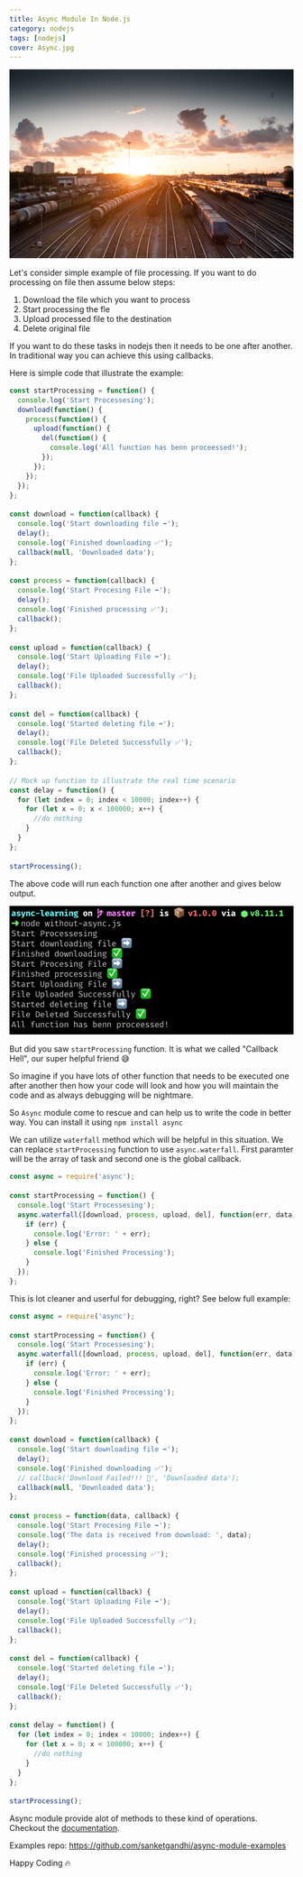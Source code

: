 ```yaml
---
title: Async Module In Node.js
category: nodejs
tags: [nodejs]
cover: Async.jpg
---
```


![Async](Async.jpg)

Let's consider simple example of file processing. If you want to do processing
on file then assume below steps:

1.  Download the file which you want to process
2.  Start processing the fle
3.  Upload processed file to the destination
4.  Delete original file

If you want to do these tasks in nodejs then it needs to be one after another. In traditional way you can achieve this using callbacks.

Here is simple code that illustrate the example:

```javascript
const startProcessing = function() {
  console.log('Start Processesing');
  download(function() {
    process(function() {
      upload(function() {
        del(function() {
          console.log('All function has benn proceessed!');
        });
      });
    });
  });
};

const download = function(callback) {
  console.log('Start downloading file ➡️');
  delay();
  console.log('Finished downloading ✅');
  callback(null, 'Downloaded data');
};

const process = function(callback) {
  console.log('Start Procesing File ➡️');
  delay();
  console.log('Finished processing ✅');
  callback();
};

const upload = function(callback) {
  console.log('Start Uploading File ➡️');
  delay();
  console.log('File Uploaded Successfully ✅');
  callback();
};

const del = function(callback) {
  console.log('Started deleting file ➡️');
  delay();
  console.log('File Deleted Successfully ✅');
  callback();
};

// Mock up function to illustrate the real time scenario
const delay = function() {
  for (let index = 0; index < 10000; index++) {
    for (let x = 0; x < 100000; x++) {
      //do nothing
    }
  }
};

startProcessing();
```

The above code will run each function one after another and gives below output.

![Output](Output-1.png)

But did you saw `startProcessing` function. It is what we called "Callback Hell", our super helpful friend 😅

So imagine if you have lots of other function that needs to be executed one after another then how your code will look and how you will maintain the code and as always debugging will be nightmare.

So `Async` module come to rescue and can help us to write the code in better way. You can install it using `npm install async`

We can utilize `waterfall` method which will be helpful in this situation. We can replace `startProcessing` function to use `async.waterfall`. First paramter will be the array of task and second one is the global callback.

```javascript
const async = require('async');

const startProcessing = function() {
  console.log('Start Processesing');
  async.waterfall([download, process, upload, del], function(err, data) {
    if (err) {
      console.log('Error: ' + err);
    } else {
      console.log('Finished Processing');
    }
  });
};
```

This is lot cleaner and userful for debugging, right? See below full example:

```javascript
const async = require('async');

const startProcessing = function() {
  console.log('Start Processesing');
  async.waterfall([download, process, upload, del], function(err, data) {
    if (err) {
      console.log('Error: ' + err);
    } else {
      console.log('Finished Processing');
    }
  });
};

const download = function(callback) {
  console.log('Start downloading file ➡️');
  delay();
  console.log('Finished downloading ✅');
  // callback('Download Failed!!! 🐛', 'Downloaded data');
  callback(null, 'Downloaded data');
};

const process = function(data, callback) {
  console.log('Start Procesing File ➡️');
  console.log('The data is received from download: ', data);
  delay();
  console.log('Finished processing ✅');
  callback();
};

const upload = function(callback) {
  console.log('Start Uploading File ➡️');
  delay();
  console.log('File Uploaded Successfully ✅');
  callback();
};

const del = function(callback) {
  console.log('Started deleting file ➡️');
  delay();
  console.log('File Deleted Successfully ✅');
  callback();
};

const delay = function() {
  for (let index = 0; index < 10000; index++) {
    for (let x = 0; x < 100000; x++) {
      //do nothing
    }
  }
};

startProcessing();
```

Async module provide alot of methods to these kind of operations. Checkout the [documentation](http://caolan.github.io/async/).

Examples repo: https://github.com/sanketgandhi/async-module-examples

Happy Coding 🔥
